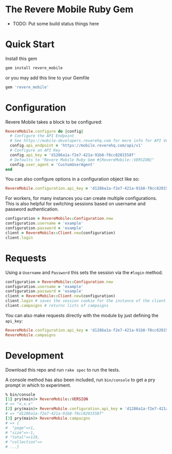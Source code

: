 # The Revere Mobile Ruby Gem

- TODO: Put some build status things here


# Quick Start


Install this gem

```sh
gem install revere_mobile
```

or you may add this line to your Gemfile

```ruby
gem 'revere_mobile'
```

# Configuration

Revere Mobile takes a block to be configured:

```ruby
RevereMobile.configure do |config|
  # Configure the API Endpoint
  # See https://mobile-developers.reverehq.com for more info for API Versions
  config.api_endpoint = 'https://mobile.reverehq.com/api/v1'
  # Configure an API Key
  config.api_key = 'd1286a1a-f2e7-421a-91b8-f8cc8201558f'
  # Defaults to "Revere Mobile Ruby Gem #{RevereMobile::VERSION}"
  config.user_agent = 'CustomUserAgent'
end
```


You can also configure options in a configuration object like so:

```ruby
RevereMobile.configuration.api_key = 'd1286a1a-f2e7-421a-91b8-f8cc8201558f'
```

For workers, for many instances you can create multiple configurations. This is also helpful for switching sessions based on
username and password authentication.

```ruby
configuration = RevereMobile::Configuration.new
configuration.username = 'example'
configuration.password = 'example'
client = RevereMobile::Client.new(configuration)
client.login 
```

# Requests

Using a `Username` and `Password` this sets the session via the `#login` method.

```ruby
configuration = RevereMobile::Configuration.new
configuration.username = 'example'
configuration.password = 'example'
client = RevereMobile::Client.new(configuration)
client.login # saves the session cookie for the instance of the client
client.campaigns # returns lists of campaigns
```

You can also make requests directly with the module by just defining the `api_key`:

```ruby
RevereMobile.configuration.api_key = 'd1286a1a-f2e7-421a-91b8-f8cc8201558f'
RevereMobile.campaigns
```


# Development

Download this repo and run `rake spec` to run the tests.

A console method has also been included, run `bin/console` to get a pry prompt in which to experiment.

```ruby
% bin/console
[1] pry(main)> RevereMobile::VERSION
# => "x.x.x"
[2] pry(main)> RevereMobile.configuration.api_key = 'd1286a1a-f2e7-421a-91b8-f8cc8201558f'
# => "d1286a1a-f2e7-421a-91b8-f8cc8201558f"
[3] pry(main)> RevereMobile.campaigns
# => {
#  "page"=>1,
# "size"=>-1,
# "total"=>119,
# "collection"=>
# ...}
```
